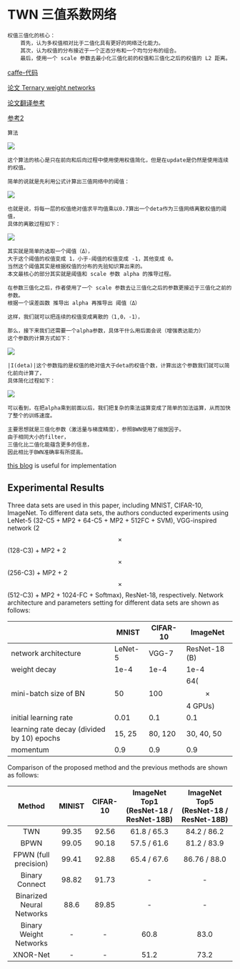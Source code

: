 # TWN 三值系数网络
    权值三值化的核心：
        首先，认为多权值相对比于二值化具有更好的网络泛化能力。
        其次，认为权值的分布接近于一个正态分布和一个均匀分布的组合。
        最后，使用一个 scale 参数去最小化三值化前的权值和三值化之后的权值的 L2 距离。   
        
[caffe-代码](https://github.com/Ewenwan/caffe-twns)

[论文 Ternary weight networks](https://arxiv.org/pdf/1605.04711.pdf)

[论文翻译参考](https://blog.csdn.net/xjtu_noc_wei/article/details/52862282)

[参考2](https://blog.csdn.net/weixin_37904412/article/details/80590746)

    算法
![](https://img-blog.csdn.net/20161019215508291?watermark/2/text/aHR0cDovL2Jsb2cuY3Nkbi5uZXQv/font/5a6L5L2T/fontsize/400/fill/I0JBQkFCMA==/dissolve/70/gravity/Center)

    这个算法的核心是只在前向和后向过程中使用使用权值简化，但是在update是仍然是使用连续的权值。

    简单的说就是先利用公式计算出三值网络中的阈值：
![](https://img-blog.csdn.net/20161019215559323?watermark/2/text/aHR0cDovL2Jsb2cuY3Nkbi5uZXQv/font/5a6L5L2T/fontsize/400/fill/I0JBQkFCMA==/dissolve/70/gravity/Center)

    也就是说，将每一层的权值绝对值求平均值乘以0.7算出一个deta作为三值网络离散权值的阈值，
    具体的离散过程如下：
![](https://img-blog.csdn.net/20161019215719426?watermark/2/text/aHR0cDovL2Jsb2cuY3Nkbi5uZXQv/font/5a6L5L2T/fontsize/400/fill/I0JBQkFCMA==/dissolve/70/gravity/Center)

    其实就是简单的选取一个阈值（Δ），
    大于这个阈值的权值变成 1，小于-阈值的权值变成 -1，其他变成 0。
    当然这个阈值其实是根据权值的分布的先验知识算出来的。
    本文最核心的部分其实就是阈值和 scale 参数 alpha 的推导过程。

    在参数三值化之后，作者使用了一个 scale 参数去让三值化之后的参数更接近于三值化之前的参数。
    根据一个误差函数 推导出 alpha 再推导出 阈值（Δ）

    这样，我们就可以把连续的权值变成离散的（1,0，-1），

    那么，接下来我们还需要一个alpha参数，具体干什么用后面会说（增强表达能力）
    这个参数的计算方式如下：
![](https://img-blog.csdn.net/20161019215844543?watermark/2/text/aHR0cDovL2Jsb2cuY3Nkbi5uZXQv/font/5a6L5L2T/fontsize/400/fill/I0JBQkFCMA==/dissolve/70/gravity/Center)

    |I(deta)|这个参数指的是权值的绝对值大于deta的权值个数，计算出这个参数我们就可以简化前向计算了，
    具体简化过程如下：
![](https://img-blog.csdn.net/20161019215951715?watermark/2/text/aHR0cDovL2Jsb2cuY3Nkbi5uZXQv/font/5a6L5L2T/fontsize/400/fill/I0JBQkFCMA==/dissolve/70/gravity/Center)

    可以看到，在把alpha乘到前面以后，我们把复杂的乘法运算变成了简单的加法运算，从而加快了整个的训练速度。
    
    主要思想就是三值化参数（激活量与梯度精度），参照BWN使用了缩放因子。
    由于相同大小的filter，
    三值化比二值化能蕴含更多的信息，
    因此相比于BWN准确率有所提高。
    
[this blog](http://blog.csdn.net/xjtu_noc_wei/article/details/52862282) is useful for implementation

## Experimental Results

Three data sets are used in this paper, including MNIST, CIFAR-10, ImageNet. To different data sets, the authors conducted experiments using LeNet-5 (32-C5 + MP2 + 64-C5 + MP2 + 512FC + SVM), VGG-inspired network (2$$\times$$(128-C3) + MP2 + 2$$\times$$(256-C3) + MP2 + 2$$\times$$(512-C3) + MP2 + 1024-FC + Softmax), ResNet-18, respectively. Network architecture and parameters setting for different data sets are shown as follows:

|                                          | MNIST   | CIFAR-10 | ImageNet             |
| ---------------------------------------- | ------- | -------- | -------------------- |
| network architecture                     | LeNet-5 | VGG-7    | ResNet-18 (B)        |
| weight decay                             | 1e-4    | 1e-4     | 1e-4                 |
| mini-batch size of BN                    | 50      | 100      | 64($$\times$$4 GPUs) |
| initial learning rate                    | 0.01    | 0.1      | 0.1                  |
| learning rate decay (divided by 10) epochs | 15, 25  | 80, 120  | 30, 40, 50           |
| momentum                                 | 0.9     | 0.9      | 0.9                  |

Comparison of the proposed method and the previous methods are shown as follows:

|          Method           | MINIST | CIFAR-10 | ImageNet Top1 (ResNet-18 / ResNet-18B) | ImageNet Top5 (ResNet-18 / ResNet-18B) |
| :-----------------------: | :----: | :------: | :------------------------------------: | :------------------------------------: |
|            TWN            | 99.35  |  92.56   |              61.8 / 65.3               |              84.2 / 86.2               |
|           BPWN            | 99.05  |  90.18   |              57.5 / 61.6               |              81.2 / 83.9               |
|   FPWN (full precision)   | 99.41  |  92.88   |              65.4 / 67.6               |              86.76 / 88.0              |
|      Binary Connect       | 98.82  |  91.73   |                   -                    |                   -                    |
| Binarized Neural Networks |  88.6  |  89.85   |                   -                    |                   -                    |
|  Binary Weight Networks   |   -    |    -     |                  60.8                  |                  83.0                  |
|         XNOR-Net          |   -    |    -     |                  51.2                  |                  73.2                  |


